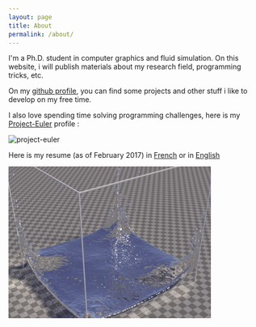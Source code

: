```yaml
---
layout: page
title: About
permalink: /about/
---
```


I'm a Ph.D. student in computer graphics and fluid simulation. On this website, i will publish materials about my research field, programming tricks, etc.

On my [github profile](https://github.com/Mathiasb17), you can find some projects and other stuff i like to develop on my free time.

I also love spending time solving programming challenges, here is my [Project-Euler](https://projecteuler.net) profile :

![project-euler](https://projecteuler.net/profile/Muska17.png)

Here is my resume (as of February 2017) in [French](/files/CV_Francais.pdf) or in [English](/files/CV_English.pdf) 

![splash](/images/splash.png)
